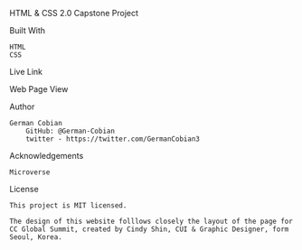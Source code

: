 HTML & CSS 2.0 Capstone Project

Built With
 
    HTML
    CSS

 Live Link

 

 Web Page View



 Author

    German Cobian
        GitHub: @German-Cobian
        twitter - https://twitter.com/GermanCobian3

Acknowledgements
    
    Microverse

License

    This project is MIT licensed. 
    
    The design of this website folllows closely the layout of the page for CC Global Summit, created by Cindy Shin, CUI & Graphic Designer, form Seoul, Korea.